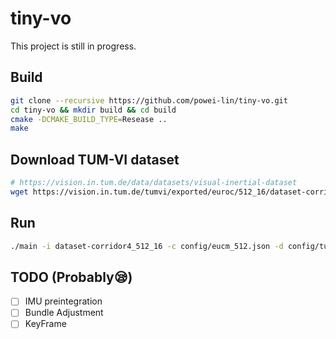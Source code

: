 # tiny-vo

This project is still in progress.

## Build
```sh
git clone --recursive https://github.com/powei-lin/tiny-vo.git
cd tiny-vo && mkdir build && cd build
cmake -DCMAKE_BUILD_TYPE=Resease ..
make
```

## Download TUM-VI dataset
```sh
# https://vision.in.tum.de/data/datasets/visual-inertial-dataset
wget https://vision.in.tum.de/tumvi/exported/euroc/512_16/dataset-corridor4_512_16.tar
```

## Run
```sh
./main -i dataset-corridor4_512_16 -c config/eucm_512.json -d config/tum_vi_dataset.json
```

## TODO (Probably😪)
* [ ] IMU preintegration
* [ ] Bundle Adjustment
* [ ] KeyFrame
